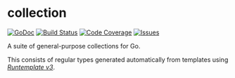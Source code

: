 # collection

[![GoDoc](https://img.shields.io/badge/api-Godoc-blue.svg?style=flat-square)](https://godoc.org/github.com/rickb777/collection)
[![Build Status](https://travis-ci.org/rickb777/collection.svg?branch=master)](https://travis-ci.org/rickb777/collection)
[![Code Coverage](https://img.shields.io/coveralls/rickb777/collection.svg)](https://coveralls.io/r/rickb777/collection)
[![Issues](https://img.shields.io/github/issues/rickb777/collection.svg)](https://github.com/rickb777/collection/issues)

A suite of general-purpose collections for Go.

This consists of regular types generated automatically from templates using
[*Runtemplate v3*](https://github.com/rickb777/runtemplate/blob/master/v3/README.md).

